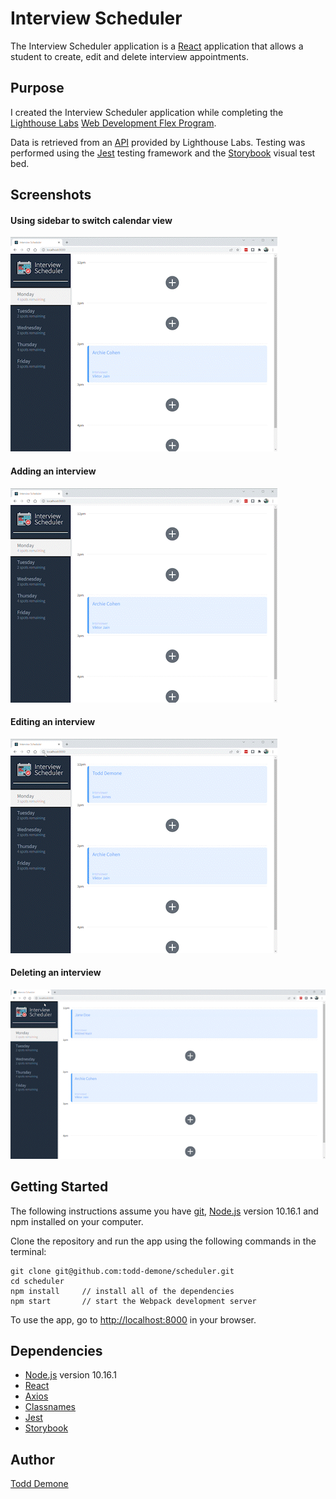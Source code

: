# Interview Scheduler

The Interview Scheduler application is a [React](https://reactjs.org/) application that allows a student to create, edit and delete interview appointments.

## Purpose

I created the Interview Scheduler application while completing the [Lighthouse Labs](https://github.com/lighthouse-labs) [Web Development Flex Program](https://www.lighthouselabs.ca/en/web-development-flex-program). 

Data is retrieved from an [API](https://github.com/todd-demone/scheduler-api) provided by Lighthouse Labs. Testing was performed using the [Jest](https://jestjs.io/) testing framework and the [Storybook](https://storybook.js.org/) visual test bed.

## Screenshots
#### Using sidebar to switch calendar view
![Basic functionality](https://raw.githubusercontent.com/todd-demone/scheduler/main/docs/scheduler-5-large-file.gif)

#### Adding an interview
![Add interview](https://raw.githubusercontent.com/todd-demone/scheduler/main/docs/scheduler-6-large.gif)

#### Editing an interview
![Edit interview](https://raw.githubusercontent.com/todd-demone/scheduler/main/docs/scheduler-7-large.gif)

#### Deleting an interview 
![Delete interview](https://raw.githubusercontent.com/todd-demone/scheduler/main/docs/scheduler-8-large.gif)

## Getting Started

The following instructions assume you have [git](https://git-scm.com/), [Node.js](https://nodejs.org/) version 10.16.1 and npm installed on your computer. 

Clone the repository and run the app using the following commands in the terminal:

```
git clone git@github.com:todd-demone/scheduler.git
cd scheduler
npm install     // install all of the dependencies
npm start       // start the Webpack development server
```

To use the app, go to <http://localhost:8000> in your browser.

## Dependencies
* [Node.js](https://nodejs.org/) version 10.16.1
* [React](https://reactjs.org/)
* [Axios](https://axios-http.com/)
* [Classnames](https://www.npmjs.com/package/classnames)
* [Jest](https://jestjs.io/)
* [Storybook](https://storybook.js.org/)

## Author

[Todd Demone](https://github.com/todd-demone)
